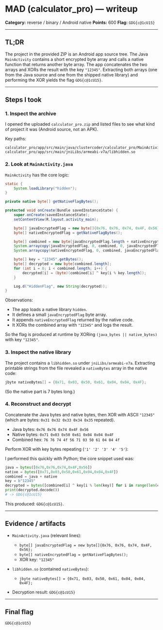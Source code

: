 # MAD (calculator_pro) — writeup

**Category:** reverse / binary / Android native
**Points:** 600
**Flag:** `GDG{c@1cU15}`

---

## TL;DR

The project in the provided ZIP is an Android app source tree. The Java `MainActivity` contains a short encrypted byte array and calls a native function that returns another byte array. The app concatenates the two arrays and XORs the result with the key `"12345"`. Extracting both arrays (one from the Java source and one from the shipped native library) and performing the XOR yields the flag `GDG{c@1cU15}`.

---

## Steps I took

### 1. Inspect the archive

I opened the uploaded `calculator_pro.zip` and listed files to see what kind of project it was (Android source, not an APK).

Key paths:

```
calculator_pro/app/src/main/java/clustercoder/calculator_pro/MainActivity.java
calculator_pro/app/src/main/jniLibs/armeabi-v7a/libhidden.so
```

### 2. Look at `MainActivity.java`

`MainActivity` has the core logic:

```java
static {
    System.loadLibrary("hidden");
}

private native byte[] getNativeFlagBytes();

protected void onCreate(Bundle savedInstanceState) {
    super.onCreate(savedInstanceState);
    setContentView(R.layout.activity_main);

    byte[] javaEncryptedFlag = new byte[]{0x76, 0x76, 0x74, 0x4F, 0x56};
    byte[] nativeEncryptedFlag = getNativeFlagBytes();

    byte[] combined = new byte[javaEncryptedFlag.length + nativeEncryptedFlag.length];
    System.arraycopy(javaEncryptedFlag, 0, combined, 0, javaEncryptedFlag.length);
    System.arraycopy(nativeEncryptedFlag, 0, combined, javaEncryptedFlag.length, nativeEncryptedFlag.length);

    byte[] key = "12345".getBytes();
    byte[] decrypted = new byte[combined.length];
    for (int i = 0; i < combined.length; i++) {
        decrypted[i] = (byte)(combined[i] ^ key[i % key.length]);
    }

    Log.d("HiddenFlag", new String(decrypted));
}
```

Observations:

* The app loads a native library `hidden`.
* It defines a small `javaEncryptedFlag` byte array.
* It appends `nativeEncryptedFlag` returned by the native code.
* It XORs the combined array with `"12345"` and logs the result.

So the flag is produced at runtime by XORing `(java_bytes || native_bytes)` with key `"12345"`.

### 3. Inspect the native library

The project contains a `libhidden.so` under `jniLibs/armeabi-v7a`. Extracting printable strings from the file revealed a `nativeBytes` array in the native code:

```c
jbyte nativeBytes[] = {0x71, 0x03, 0x50, 0x61, 0x04, 0x04, 0x4F};
```

(So the native part is 7 bytes long.)

### 4. Reconstruct and decrypt

Concatenate the Java bytes and native bytes, then XOR with ASCII `"12345"` (which are bytes: `0x31 0x32 0x33 0x34 0x35` repeated).

* Java bytes: `0x76 0x76 0x74 0x4F 0x56`
* Native bytes: `0x71 0x03 0x50 0x61 0x04 0x04 0x4F`
* Combined hex: `76 76 74 4f 56 71 03 50 61 04 04 4f`

Perform XOR with key bytes repeating (`'1' '2' '3' '4' '5'`):

I performed this quickly with Python; the core snippet used was:

```python
java = bytes([0x76,0x76,0x74,0x4F,0x56])
native = bytes([0x71,0x03,0x50,0x61,0x04,0x04,0x4F])
combined = java + native
key = b"12345"
decrypted = bytes([combined[i] ^ key[i % len(key)] for i in range(len(combined))])
print(decrypted.decode())
# -> GDG{c@1cU15}
```

This produced: `GDG{c@1cU15}`.

---

## Evidence / artifacts

* `MainActivity.java` (relevant lines):

  * `byte[] javaEncryptedFlag = new byte[]{0x76, 0x76, 0x74, 0x4F, 0x56};`
  * `byte[] nativeEncryptedFlag = getNativeFlagBytes();`
  * XOR key: `"12345"`

* `libhidden.so` (contained `nativeBytes`):

  * `jbyte nativeBytes[] = {0x71, 0x03, 0x50, 0x61, 0x04, 0x04, 0x4F};`

* Decryption result: `GDG{c@1cU15}`

---

## Final flag

```
GDG{c@1cU15}
```


